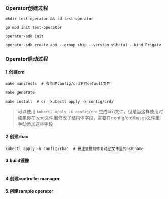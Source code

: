 ### Operator创建过程
```shell
mkdir test-operator && cd test-operator

go mod init test-operator

operator-sdk init

operator-sdk create api --group ship --version v1beta1 --kind Frigate
```


### Operator启动过程

#### 1.创建crd
```shell
make manifests  # 会创建config/crd下的default文件

make generate

make install  # or  kubectl apply -k config/crd/
```

> 可以使用 `kubectl apply -k config/crd` 生成crd文件，但是当这样使用时
> 如果你在type文件里修改了结构体字段，需要在config/crd/bases文件里手动添加这些字段


#### 2.创建rbac
```shell
kubectl apply -k config/rbac  # 要注意提前修复对应文件里的ns和name

```


#### 3.build镜像
```shell
```


#### 4.创建controller manager


#### 5.创建sample operator